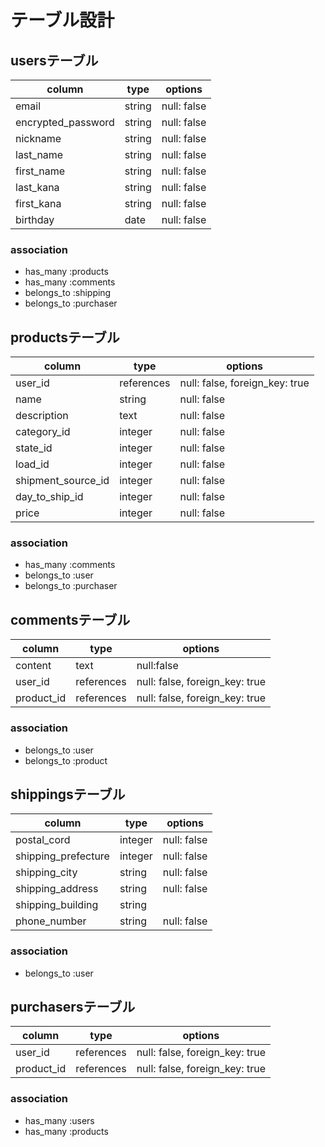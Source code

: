 # テーブル設計

## usersテーブル

| column             | type      | options     |
|--------------------|-----------|-------------|
| email              | string    | null: false |
| encrypted_password | string    | null: false |
| nickname           | string    | null: false |
| last_name          | string    | null: false |
| first_name         | string    | null: false |
| last_kana          | string    | null: false |
| first_kana         | string    | null: false |
| birthday           | date      | null: false |

### association

- has_many :products
- has_many :comments 
- belongs_to :shipping
- belongs_to :purchaser

## productsテーブル

| column             | type       | options                        |
|--------------------|------------|--------------------------------|
| user_id            | references | null: false, foreign_key: true |
| name               | string     | null: false                    |
| description        | text       | null: false                    |   
| category_id        | integer    | null: false                    |
| state_id           | integer    | null: false                    |
| load_id            | integer    | null: false                    |
| shipment_source_id | integer    | null: false                    |
| day_to_ship_id     | integer    | null: false                    |
| price              | integer    | null: false                    |

### association

- has_many :comments
- belongs_to :user
- belongs_to :purchaser

## commentsテーブル

| column     | type       | options                        |
|------------|------------|--------------------------------|
| content    | text       | null:false                     |
| user_id    | references | null: false, foreign_key: true |
| product_id | references | null: false, foreign_key: true |

### association

- belongs_to :user
- belongs_to :product

## shippingsテーブル

| column              | type     | options     |
|---------------------|----------|-------------|
| postal_cord         | integer  | null: false |
| shipping_prefecture | integer  | null: false |
| shipping_city       | string   | null: false |
| shipping_address    | string   | null: false |
| shipping_building   | string   |             |
| phone_number        | string   | null: false |

### association

- belongs_to :user

## purchasersテーブル

| column     | type       | options                        |
|------------|------------|--------------------------------|
| user_id    | references | null: false, foreign_key: true |
| product_id | references | null: false, foreign_key: true |

### association

- has_many :users
- has_many :products




